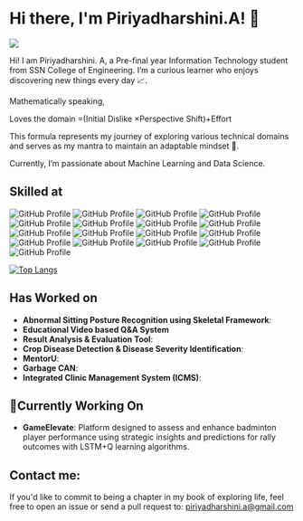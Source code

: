 # Hi there, I'm Piriyadharshini.A! 👋
![](https://komarev.com/ghpvc/?username=piriya-dharshini&color=green)

Hi! I am Piriyadharshini. A, a Pre-final year Information Technology student from SSN College of Engineering. I’m a curious learner who enjoys discovering new things every day 📈.

Mathematically speaking, 

Loves the domain =(Initial Dislike ×Perspective Shift)+Effort

This formula represents my journey of exploring various technical domains and serves as my mantra to maintain an adaptable mindset 🔭. 

Currently, I’m passionate about Machine Learning and Data Science. 

## Skilled at
![GitHub Profile](https://img.shields.io/badge/PyTorch-EE4C2C?style=for-the-badge&logo=pytorch&logoColor=white) 
![GitHub Profile](https://img.shields.io/badge/Google%20Gemini-8E75B2?style=for-the-badge&logo=googlegemini&logoColor=white)
![GitHub Profile](https://img.shields.io/badge/-HuggingFace-FDEE21?style=for-the-badge&logo=HuggingFace&logoColor=black)
![GitHub Profile](https://img.shields.io/badge/ChatGPT-74aa9c?style=for-the-badge&logo=openai&logoColor=white)
![GitHub Profile](https://img.shields.io/badge/TensorFlow-FF6F00?style=for-the-badge&logo=tensorflow&logoColor=white)
![GitHub Profile](https://img.shields.io/badge/Keras-FF0000?style=for-the-badge&logo=keras&logoColor=white)
![GitHub Profile](https://img.shields.io/badge/MySQL-005C84?style=for-the-badge&logo=mysql&logoColor=white)
![GitHub Profile](https://img.shields.io/badge/Oracle-F80000?style=for-the-badge&logo=Oracle&logoColor=white)
![GitHub Profile](https://img.shields.io/badge/C%2B%2B-00599C?style=for-the-badge&logo=c%2B%2B&logoColor=white)
![GitHub Profile](https://img.shields.io/badge/CSS3-1572B6?style=for-the-badge&logo=css3&logoColor=white)
![GitHub Profile](https://img.shields.io/badge/HTML5-E34F26?style=for-the-badge&logo=html5&logoColor=white)
![GitHub Profile](https://img.shields.io/badge/JavaScript-323330?style=for-the-badge&logo=javascript&logoColor=F7DF1E)
![GitHub Profile](https://img.shields.io/badge/LaTeX-47A141?style=for-the-badge&logo=LaTeX&logoColor=white)
![GitHub Profile](https://img.shields.io/badge/Numpy-777BB4?style=for-the-badge&logo=numpy&logoColor=white)
![GitHub Profile](https://img.shields.io/badge/PLSQL-F80000?style=for-the-badge&logo=oracle&logoColor=black)
![GitHub Profile](https://img.shields.io/badge/scikit_learn-F7931E?style=for-the-badge&logo=scikit-learn&logoColor=white)
![GitHub Profile](https://img.shields.io/badge/Python-FFD43B?style=for-the-badge&logo=python&logoColor=blue)


[![Top Langs](https://github-readme-stats.vercel.app/api/top-langs/?username=piriya-dharshini&layout=donut)](https://github.com/anuraghazra/github-readme-stats)

## Has Worked on

- **Abnormal Sitting Posture Recognition using Skeletal Framework**:
- **Educational Video based Q&A System**
- **Result Analysis & Evaluation Tool**:
- **Crop Disease Detection & Disease Severity Identification**:
- **MentorU**:
- **Garbage CAN**: 
- **Integrated Clinic Management System (ICMS)**: 

## 🔭Currently Working On

- **GameElevate**: Platform designed to assess and enhance badminton player performance using strategic insights and predictions for rally outcomes with LSTM+Q learning algorithms.

## Contact me:
If you'd like to commit to being a chapter in my book of exploring life, feel free to open an issue or send a pull request to:
piriyadharshini.a@gmail.com
